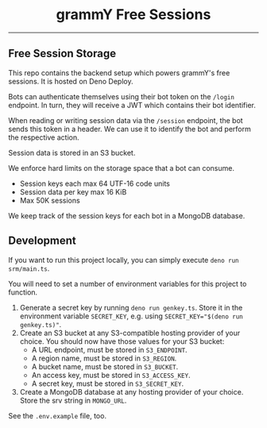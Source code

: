 # <h1 align="center">grammY Free Sessions</h1>

---

## Free Session Storage

This repo contains the backend setup which powers grammY's free sessions.
It is hosted on Deno Deploy.

Bots can authenticate themselves using their bot token on the `/login` endpoint.
In turn, they will receive a JWT which contains their bot identifier.

When reading or writing session data via the `/session` endpoint, the bot sends this token in a header.
We can use it to identify the bot and perform the respective action.

Session data is stored in an S3 bucket.

We enforce hard limits on the storage space that a bot can consume.

- Session keys each max 64 UTF-16 code units
- Session data per key max 16 KiB
- Max 50K sessions

We keep track of the session keys for each bot in a MongoDB database.

## Development

If you want to run this project locally, you can simply execute `deno run srm/main.ts`.

You will need to set a number of environment variables for this project to function.

1. Generate a secret key by running `deno run genkey.ts`.
   Store it in the environment variable `SECRET_KEY`, e.g. using `SECRET_KEY="$(deno run genkey.ts)"`.
2. Create an S3 bucket at any S3-compatible hosting provider of your choice.
   You should now have those values for your S3 bucket:
   - A URL endpoint, must be stored in `S3_ENDPOINT`.
   - A region name, must be stored in `S3_REGION`.
   - A bucket name, must be stored in `S3_BUCKET`.
   - An access key, must be stored in `S3_ACCESS_KEY`.
   - A secret key, must be stored in `S3_SECRET_KEY`.
3. Create a MongoDB database at any hosting provider of your choice.
   Store the srv string in `MONGO_URL`.

See the `.env.example` file, too.
